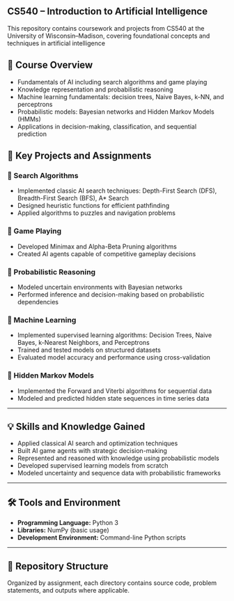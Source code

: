 ## CS540 – Introduction to Artificial Intelligence
This repository contains coursework and projects from CS540 at the University of Wisconsin–Madison, covering foundational concepts and techniques in artificial intelligence

## 🧠 Course Overview

- Fundamentals of AI including search algorithms and game playing
- Knowledge representation and probabilistic reasoning
- Machine learning fundamentals: decision trees, Naive Bayes, k-NN, and perceptrons
- Probabilistic models: Bayesian networks and Hidden Markov Models (HMMs)
- Applications in decision-making, classification, and sequential prediction

## 📁 Key Projects and Assignments

### 🔹 Search Algorithms
- Implemented classic AI search techniques: Depth-First Search (DFS), Breadth-First Search (BFS), A* Search
- Designed heuristic functions for efficient pathfinding
- Applied algorithms to puzzles and navigation problems

### 🔹 Game Playing
- Developed Minimax and Alpha-Beta Pruning algorithms
- Created AI agents capable of competitive gameplay decisions

### 🔹 Probabilistic Reasoning
- Modeled uncertain environments with Bayesian networks
- Performed inference and decision-making based on probabilistic dependencies

### 🔹 Machine Learning
- Implemented supervised learning algorithms: Decision Trees, Naive Bayes, k-Nearest Neighbors, and Perceptrons
- Trained and tested models on structured datasets
- Evaluated model accuracy and performance using cross-validation

### 🔹 Hidden Markov Models
- Implemented the Forward and Viterbi algorithms for sequential data
- Modeled and predicted hidden state sequences in time series data

---

## 💡 Skills and Knowledge Gained

- Applied classical AI search and optimization techniques
- Built AI game agents with strategic decision-making
- Represented and reasoned with knowledge using probabilistic models
- Developed supervised learning models from scratch
- Modeled uncertainty and sequence data with probabilistic frameworks

---

## 🛠 Tools and Environment

- **Programming Language:** Python 3
- **Libraries:** NumPy (basic usage)
- **Development Environment:** Command-line Python scripts

---

## 📂 Repository Structure

Organized by assignment, each directory contains source code, problem statements, and outputs where applicable.


